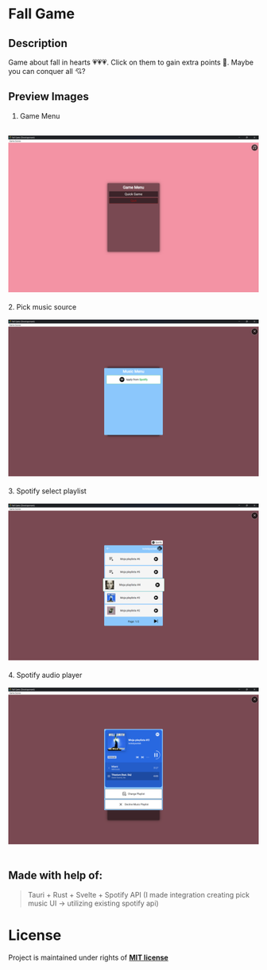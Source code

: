 # **Fall Game**

## Description
Game about fall in hearts 💗💗💗. Click on them to gain extra points 🎉. Maybe you can conquer all 💘?

## Preview Images
1. Game Menu 
<img src="./assets/GameMenu.png" alt="game menu" width="700px" height="350px" style="object-fit: contain;">
2. Pick music source
<img src="./assets/MusicMenuPickMusicSource.png" alt="Pick music source" width="700px" height="350px" style="object-fit: contain;">
3. Spotify select playlist
<img src="./assets/PickSpotifyPlayList.png" alt="Spotify select playlist" width="700px" height="350px" style="object-fit: contain;">
4. Spotify audio player
<img src="./assets/SpotifySongsPlayer.png" alt="Spotify audio player" width="700px" height="350px" style="object-fit: contain;">


## Made with help of:
> Tauri + Rust + Svelte + Spotify API (I made integration creating pick music UI -> utilizing existing spotify api)

# License
Project is maintained under rights of [**MIT license**](./LICENSE)
